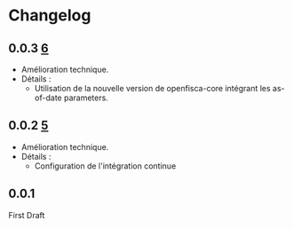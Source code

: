 # Changelog

## 0.0.3 [6](https://github.com/openfisca/openfisca-france-pension/pull/6)

* Amélioration technique.
* Détails :
  - Utilisation de la nouvelle version de openfisca-core intégrant les as-of-date parameters.

## 0.0.2 [5](https://github.com/openfisca/openfisca-france-pension/pull/5)

* Amélioration technique.
* Détails :
  - Configuration de l'intégration continue

## 0.0.1

First Draft
